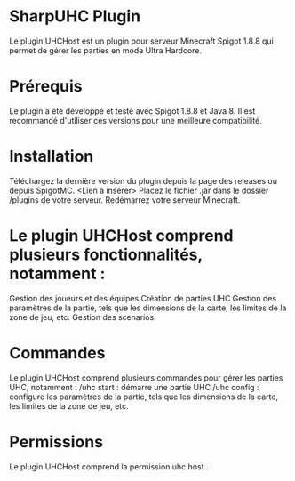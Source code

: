 # SharpUHC Plugin
Le plugin UHCHost est un plugin pour serveur Minecraft Spigot 1.8.8 qui permet de gérer les parties en mode Ultra Hardcore.

# Prérequis
Le plugin a été développé et testé avec Spigot 1.8.8 et Java 8. Il est recommandé d'utiliser ces versions pour une meilleure compatibilité.

# Installation
Téléchargez la dernière version du plugin depuis la page des releases ou depuis SpigotMC.
<Lien à insérer>
Placez le fichier .jar dans le dossier /plugins de votre serveur.
Redémarrez votre serveur Minecraft.

# Le plugin UHCHost comprend plusieurs fonctionnalités, notamment :
Gestion des joueurs et des équipes
Création de parties UHC
Gestion des paramètres de la partie, tels que les dimensions de la carte, les limites de la zone de jeu, etc.
Gestion des scenarios.

# Commandes
Le plugin UHCHost comprend plusieurs commandes pour gérer les parties UHC, notamment :
/uhc start : démarre une partie UHC
/uhc config : configure les paramètres de la partie, tels que les dimensions de la carte, les limites de la zone de jeu, etc.

# Permissions
Le plugin UHCHost comprend la permission uhc.host .
